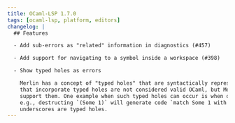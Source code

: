 ```yaml
---
title: OCaml-LSP 1.7.0
tags: [ocaml-lsp, platform, editors]
changelog: |
  ## Features

  - Add sub-errors as "related" information in diagnostics (#457)

  - Add support for navigating to a symbol inside a workspace (#398)

  - Show typed holes as errors

    Merlin has a concept of "typed holes" that are syntactically represented as `_`. Files
    that incorporate typed holes are not considered valid OCaml, but Merlin and OCaml-LSP
    support them. One example when such typed holes can occur is when on "destructs" a value,
    e.g., destructing `(Some 1)` will generate code `match Some 1 with Some _ -> _ | None -> _`. While the first underscore is a valid "match-all"/wildcard pattern, the rest of
    underscores are typed holes.
---
```


